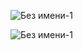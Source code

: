 ![Без имени-1](https://user-images.githubusercontent.com/38760591/142047366-5f68fabb-e078-41cb-8908-968af8292340.png)


![Без имени-1](https://user-images.githubusercontent.com/38760591/142048472-89000d11-99f5-4c1a-8c04-cc4a9789ac52.png)
